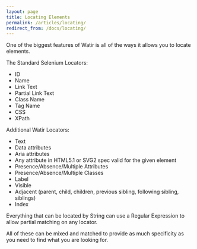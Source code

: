 ```yaml
---
layout: page
title: Locating Elements
permalink: /articles/locating/
redirect_from: /docs/locating/
---
```


One of the biggest features of Watir is all of the ways it allows you to locate elements.

The Standard Selenium Locators:
* ID 
* Name 
* Link Text
* Partial Link Text
* Class Name
* Tag Name
* CSS
* XPath

Additional Watir Locators:
* Text
* Data attributes
* Aria attributes
* Any attribute in HTML5.1 or SVG2 spec valid for the given element
* Presence/Absence/Multiple Attributes
* Presence/Absence/Multiple Classes
* Label
* Visible
* Adjacent (parent, child, children, previous sibling, following sibling, siblings)
* Index

Everything that can be located by String can use a Regular Expression to
allow partial matching on any locator.

All of these can be mixed and matched to provide as much specificity as you need to find 
what you are looking for.